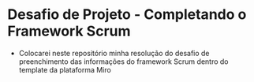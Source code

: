 # Desafio de Projeto - Completando o Framework Scrum

- Colocarei neste repositório minha resolução do desafio de preenchimento das informações do framework Scrum dentro do template da plataforma Miro
